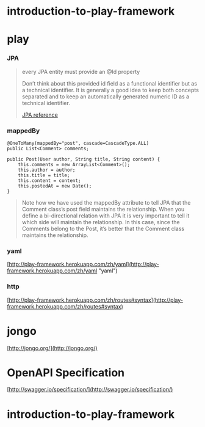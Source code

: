 # introduction-to-play-framework

# play

### JPA

>  every JPA entity must provide an @Id property
> 
>  Don’t think about this provided id field as a functional identifier but as a technical identifier. It is generally a good idea to keep both concepts separated and to keep an automatically generated numeric ID as a technical identifier.
> 
> [JPA reference](http://play-framework.herokuapp.com/zh/jpa )

### mappedBy



    @OneToMany(mappedBy="post", cascade=CascadeType.ALL)
	public List<Comment> comments;
 
	public Post(User author, String title, String content) { 
	    this.comments = new ArrayList<Comment>();
	    this.author = author;
	    this.title = title;
	    this.content = content;
	    this.postedAt = new Date();
	}

> Note how we have used the mappedBy attribute to tell JPA that the Comment class’s post field maintains the relationship. When you define a bi-directional relation with JPA it is very important to tell it which side will maintain the relationship. In this case, since the Comments belong to the Post, it’s better that the Comment class maintains the relationship.

### yaml
[http://play-framework.herokuapp.com/zh/yaml](http://play-framework.herokuapp.com/zh/yaml "yaml")

### http

[http://play-framework.herokuapp.com/zh/routes#syntax](http://play-framework.herokuapp.com/zh/routes#syntax)

# jongo

[http://jongo.org/](http://jongo.org/)


# OpenAPI Specification

[http://swagger.io/specification/](http://swagger.io/specification/)

# introduction-to-play-framework
